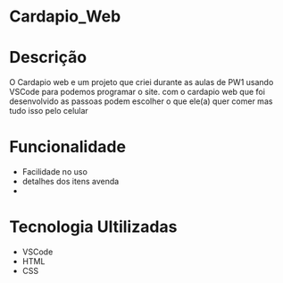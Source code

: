# Cardapio_Web 

# Descrição

O Cardapio web e um projeto que criei durante as aulas de PW1 usando VSCode para podemos programar o site.
com o cardapio web que foi desenvolvido as passoas podem escolher o que ele(a) quer comer mas tudo isso pelo celular



# Funcionalidade 

* Facilidade no uso 
* detalhes dos itens avenda 
* 

# Tecnologia Ultilizadas 

* VSCode
* HTML
* CSS

